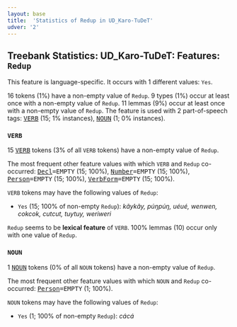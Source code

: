 ```yaml
---
layout: base
title:  'Statistics of Redup in UD_Karo-TuDeT'
udver: '2'
---
```


## Treebank Statistics: UD_Karo-TuDeT: Features: `Redup`

This feature is language-specific.
It occurs with 1 different values: `Yes`.

16 tokens (1%) have a non-empty value of `Redup`.
9 types (1%) occur at least once with a non-empty value of `Redup`.
11 lemmas (9%) occur at least once with a non-empty value of `Redup`.
The feature is used with 2 part-of-speech tags: <tt><a href="arr_tudet-pos-VERB.html">VERB</a></tt> (15; 1% instances), <tt><a href="arr_tudet-pos-NOUN.html">NOUN</a></tt> (1; 0% instances).

### `VERB`

15 <tt><a href="arr_tudet-pos-VERB.html">VERB</a></tt> tokens (3% of all `VERB` tokens) have a non-empty value of `Redup`.

The most frequent other feature values with which `VERB` and `Redup` co-occurred: <tt><a href="arr_tudet-feat-Decl.html">Decl</a></tt><tt>=EMPTY</tt> (15; 100%), <tt><a href="arr_tudet-feat-Number.html">Number</a></tt><tt>=EMPTY</tt> (15; 100%), <tt><a href="arr_tudet-feat-Person.html">Person</a></tt><tt>=EMPTY</tt> (15; 100%), <tt><a href="arr_tudet-feat-VerbForm.html">VerbForm</a></tt><tt>=EMPTY</tt> (15; 100%).

`VERB` tokens may have the following values of `Redup`:

* `Yes` (15; 100% of non-empty `Redup`): <em>kãykãy, púŋpúŋ, uéué, wenwen, cokcok, cutcut, tuytuy, weriweri</em>

`Redup` seems to be **lexical feature** of `VERB`. 100% lemmas (10) occur only with one value of `Redup`.

### `NOUN`

1 <tt><a href="arr_tudet-pos-NOUN.html">NOUN</a></tt> tokens (0% of all `NOUN` tokens) have a non-empty value of `Redup`.

The most frequent other feature values with which `NOUN` and `Redup` co-occurred: <tt><a href="arr_tudet-feat-Person.html">Person</a></tt><tt>=EMPTY</tt> (1; 100%).

`NOUN` tokens may have the following values of `Redup`:

* `Yes` (1; 100% of non-empty `Redup`): <em>cácá</em>

